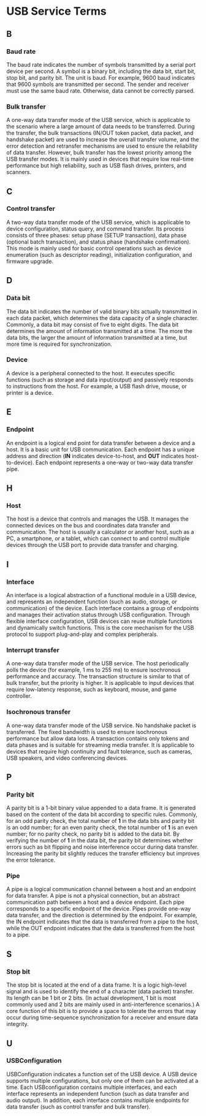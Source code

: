 # USB Service Terms

<!--Kit: Basic Services Kit-->
<!--Subsystem: USB-->
<!--Owner: @hwymlgitcode-->
<!--Designer: @w00373942-->
<!--Tester: @dong-dongzhen-->
<!--Adviser: @w_Machine_cc-->

## B

### Baud rate

The baud rate indicates the number of symbols transmitted by a serial port device per second. A symbol is a binary bit, including the data bit, start bit, stop bit, and parity bit. The unit is baud. For example, 9600 baud indicates that 9600 symbols are transmitted per second. The sender and receiver must use the same baud rate. Otherwise, data cannot be correctly parsed.

### Bulk transfer

A one-way data transfer mode of the USB service, which is applicable to the scenario where a large amount of data needs to be transferred. During the transfer, the bulk transactions (IN/OUT token packet, data packet, and handshake packet) are used to increase the overall transfer volume, and the error detection and retransfer mechanisms are used to ensure the reliability of data transfer. However, bulk transfer has the lowest priority among the USB transfer modes. It is mainly used in devices that require low real-time performance but high reliability, such as USB flash drives, printers, and scanners.

## C

### Control transfer

A two-way data transfer mode of the USB service, which is applicable to device configuration, status query, and command transfer. Its process consists of three phases: setup phase (SETUP transaction), data phase (optional batch transaction), and status phase (handshake confirmation). This mode is mainly used for basic control operations such as device enumeration (such as descriptor reading), initialization configuration, and firmware upgrade.

## D

### Data bit

The data bit indicates the number of valid binary bits actually transmitted in each data packet, which determines the data capacity of a single character. Commonly, a data bit may consist of five to eight digits. The data bit determines the amount of information transmitted at a time. The more the data bits, the larger the amount of information transmitted at a time, but more time is required for synchronization.

### Device

A device is a peripheral connected to the host. It executes specific functions (such as storage and data input/output) and passively responds to instructions from the host. For example, a USB flash drive, mouse, or printer is a device.

## E

### Endpoint

An endpoint is a logical end point for data transfer between a device and a host. It is a basic unit for USB communication. Each endpoint has a unique address and direction (**IN** indicates device-to-host, and **OUT** indicates host-to-device). Each endpoint represents a one-way or two-way data transfer pipe.

## H

### Host

The host is a device that controls and manages the USB. It manages the connected devices on the bus and coordinates data transfer and communication. The host is usually a calculator or another host, such as a PC, a smartphone, or a tablet, which can connect to and control multiple devices through the USB port to provide data transfer and charging.

## I

### Interface

An interface is a logical abstraction of a functional module in a USB device, and represents an independent function (such as audio, storage, or communication) of the device. Each interface contains a group of endpoints and manages their activation status through USB configuration. Through flexible interface configuration, USB devices can reuse multiple functions and dynamically switch functions. This is the core mechanism for the USB protocol to support plug-and-play and complex peripherals.

### Interrupt transfer

A one-way data transfer mode of the USB service. The host periodically polls the device (for example, 1 ms to 255 ms) to ensure isochronous performance and accuracy. The transaction structure is similar to that of bulk transfer, but the priority is higher. It is applicable to input devices that require low-latency response, such as keyboard, mouse, and game controller.

### Isochronous transfer

A one-way data transfer mode of the USB service. No handshake packet is transferred. The fixed bandwidth is used to ensure isochronous performance but allow data loss. A transaction contains only tokens and data phases and is suitable for streaming media transfer. It is applicable to devices that require high continuity and fault tolerance, such as cameras, USB speakers, and video conferencing devices.

## P

### Parity bit

A parity bit is a 1-bit binary value appended to a data frame. It is generated based on the content of the data bit according to specific rules. Commonly, for an odd parity check, the total number of **1** in the data bits and parity bit is an odd number; for an even parity check, the total number of **1** is an even number; for no parity check, no parity bit is added to the data bit. By verifying the number of **1** in the data bit, the parity bit determines whether errors such as bit flipping and noise interference occur during data transfer. Increasing the parity bit slightly reduces the transfer efficiency but improves the error tolerance.

### Pipe

A pipe is a logical communication channel between a host and an endpoint for data transfer. A pipe is not a physical connection, but an abstract communication path between a host and a device endpoint. Each pipe corresponds to a specific endpoint of the device. Pipes provide one-way data transfer, and the direction is determined by the endpoint. For example, the IN endpoint indicates that the data is transferred from a pipe to the host, while the OUT endpoint indicates that the data is transferred from the host to a pipe.
  
## S

### Stop bit

The stop bit is located at the end of a data frame. It is a logic high-level signal and is used to identify the end of a character (data packet) transfer. Its length can be 1 bit or 2 bits. (In actual development, 1 bit is most commonly used and 2 bits are mainly used in anti-interference scenarios.) A core function of this bit is to provide a space to tolerate the errors that may occur during time-sequence synchronization for a receiver and ensure data integrity.

## U

### USBConfiguration

USBConfiguration indicates a function set of the USB device. A USB device supports multiple configurations, but only one of them can be activated at a time. Each USBconfiguration contains multiple interfaces, and each interface represents an independent function (such as data transfer and audio output). In addition, each interface contains multiple endpoints for data transfer (such as control transfer and bulk transfer).

